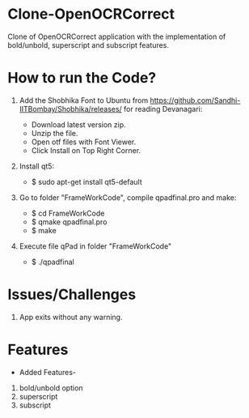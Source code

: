 # Clone-OpenOCRCorrect

Clone of OpenOCRCorrect application with the implementation of bold/unbold, superscript and subscript features.


# How to run the Code?

1. Add the Shobhika Font to Ubuntu from https://github.com/Sandhi-IITBombay/Shobhika/releases/ for reading Devanagari:

    * Download latest version zip.
    * Unzip the file.
    * Open otf files with Font Viewer.
    * Click Install on Top Right Corner.

2.  Install qt5:
    * $ sudo apt-get install qt5-default
3. Go to folder "FrameWorkCode", compile qpadfinal.pro and make:
    * $ cd FrameWorkCode
    * $ qmake qpadfinal.pro
    * $ make
4. Execute file qPad in folder "FrameWorkCode"
    * $ ./qpadfinal


# Issues/Challenges
1. App exits without any warning.

# Features
* Added Features-
1. bold/unbold option
2. superscript
3. subscript
